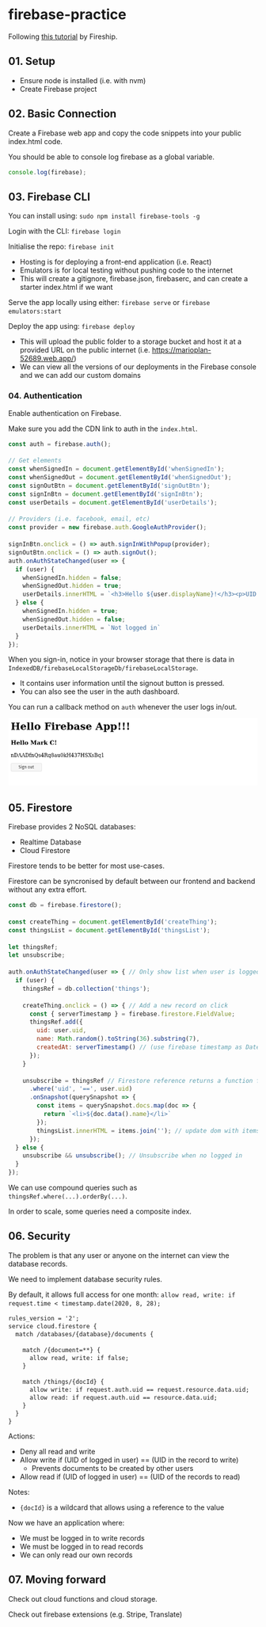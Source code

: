 # firebase-practice

Following [this tutorial](https://www.youtube.com/watch?v=q5J5ho7YUhA) by
Fireship.

## 01. Setup

* Ensure node is installed (i.e. with nvm)
* Create Firebase project

## 02. Basic Connection

Create a Firebase web app and copy the code snippets into your public
index.html code.

You should be able to console log firebase as a global variable.
```js
console.log(firebase);
```

## 03. Firebase CLI

You can install using: `sudo npm install firebase-tools -g`

Login with the CLI: `firebase login`

Initialise the repo: `firebase init`
* Hosting is for deploying a front-end application (i.e. React)
* Emulators is for local testing without pushing code to the internet
* This will create a gitignore, firebase.json, firebaserc, and can create a starter index.html if we want

Serve the app locally using either: `firebase serve` or `firebase emulators:start`

Deploy the app using: `firebase deploy`
* This will upload the public folder to a storage bucket and host it at a provided URL on the public internet (i.e. https://marioplan-52689.web.app/)
* We can view all the versions of our deployments in the Firebase console and we can add our custom domains

### 04. Authentication

Enable authentication on Firebase.

Make sure you add the CDN link to auth in the `index.html`.

```js
const auth = firebase.auth();

// Get elements
const whenSignedIn = document.getElementById('whenSignedIn');
const whenSignedOut = document.getElementById('whenSignedOut');
const signOutBtn = document.getElementById('signOutBtn');
const signInBtn = document.getElementById('signInBtn');
const userDetails = document.getElementById('userDetails');

// Providers (i.e. facebook, email, etc)
const provider = new firebase.auth.GoogleAuthProvider();

signInBtn.onclick = () => auth.signInWithPopup(provider);
signOutBtn.onclick = () => auth.signOut();
auth.onAuthStateChanged(user => {
  if (user) {
    whenSignedIn.hidden = false;
    whenSignedOut.hidden = true;
    userDetails.innerHTML = `<h3>Hello ${user.displayName}!</h3><p>UID: ${user.uid}</p>`
  } else {
    whenSignedIn.hidden = true;
    whenSignedOut.hidden = false;
    userDetails.innerHTML = `Not logged in`
  }
});
```

When you sign-in, notice in your browser storage that there is data in
`IndexedDB/firebaseLocalStorageDb/firebaseLocalStorage`.
* It contains user information until the signout button is pressed.
* You can also see the user in the auth dashboard.

You can run a callback method on `auth` whenever the user logs in/out.


![](docs/2020-07-30-16-43-19.png)

## 05. Firestore

Firebase provides 2 NoSQL databases:
* Realtime Database
* Cloud Firestore

Firestore tends to be better for most use-cases.

Firestore can be syncronised by default between our frontend and backend
without any extra effort.

```js
const db = firebase.firestore();

const createThing = document.getElementById('createThing');
const thingsList = document.getElementById('thingsList');

let thingsRef;
let unsubscribe;

auth.onAuthStateChanged(user => { // Only show list when user is logged in
  if (user) {
    thingsRef = db.collection('things');

    createThing.onclick = () => { // Add a new record on click
      const { serverTimestamp } = firebase.firestore.FieldValue;
      thingsRef.add({
        uid: user.uid,
        name: Math.random().toString(36).substring(7),
        createdAt: serverTimestamp() // (use firebase timestamp as Date format can differ by device)
      });
    }

    unsubscribe = thingsRef // Firestore reference returns a function for unsubscribing
      .where('uid', '==', user.uid)
      .onSnapshot(querySnapshot => {
        const items = querySnapshot.docs.map(doc => {
          return `<li>${doc.data().name}</li>`
        });
        thingsList.innerHTML = items.join(''); // update dom with items
      });
  } else {
    unsubscribe && unsubscribe(); // Unsubscribe when no logged in
  }
});
```

We can use compound queries such as `thingsRef.where(...).orderBy(...)`.

In order to scale, some queries need a composite index.

## 06. Security

The problem is that any user or anyone on the internet can  view the database
records.

We need to implement database security rules.

By default, it allows full access for one month: `allow read, write: if request.time < timestamp.date(2020, 8, 28);`

```
rules_version = '2';
service cloud.firestore {
  match /databases/{database}/documents {

    match /{document=**} {
      allow read, write: if false;
    }

    match /things/{docId} {
      allow write: if request.auth.uid == request.resource.data.uid;
      allow read: if request.auth.uid == resource.data.uid;
    }
  }
}
```
Actions:
* Deny all read and write
* Allow write if (UID of logged in user) == (UID in the record to write)
  * Prevents documents to be created by other users
* Allow read if (UID of logged in user) == (UID of the records to read)

Notes:
* `{docId}` is a wildcard that allows using a reference to the value

Now we have an application where:
* We must be logged in to write records
* We must be logged in to read records
* We can only read our own records

## 07. Moving forward

Check out cloud functions and cloud storage.

Check out firebase extensions (e.g. Stripe, Translate)
